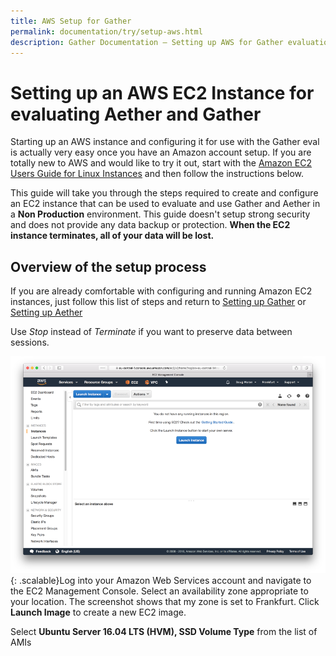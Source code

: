 ```yaml
---
title: AWS Setup for Gather
permalink: documentation/try/setup-aws.html
description: Gather Documentation – Setting up AWS for Gather evaluation
---
```

# Setting up an AWS EC2 Instance for evaluating Aether and Gather
Starting up an AWS instance and configuring it for use with the Gather eval is actually very easy once you have an Amazon account setup.  If you are totally new to AWS and would like to try it out, start with the [Amazon EC2 Users Guide for Linux Instances](https://docs.aws.amazon.com/AWSEC2/latest/UserGuide/concepts.html) and then follow the instructions below.

This guide will take you through the steps required to create and configure an EC2 instance that can be used to evaluate and use Gather and Aether in a **Non Production** environment.  This guide doesn't setup strong security and does not provide any data backup or protection.  **When the EC2 instance terminates, all of your data will be lost.**   

## Overview of the setup process
If you are already comfortable with configuring and running Amazon EC2 instances, just follow this list of steps and return to [Setting up Gather](/documentation/try/index#quick-test) or [Setting up Aether](https://aether.ehealthafrica.org/documentation/try/index.html#quick-test)



Use *Stop* instead of *Terminate* if you want to preserve data between sessions.

![AWS EC2 Launch](/images/aws-ec2-launch.png){: .scalable}Log into your Amazon Web Services account and navigate to the EC2 Management Console.  Select an availability zone appropriate to your location. The screenshot shows that my zone is set to Frankfurt. Click **Launch Image** to create a new EC2 image.

Select **Ubuntu Server 16.04 LTS (HVM), SSD Volume Type** from the list of AMIs



